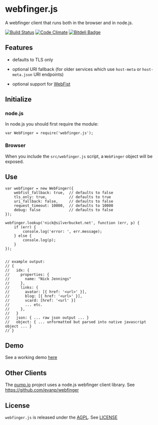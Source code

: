 # webfinger.js

A webfinger client that runs both in the browser and in node.js.

[![Build Status](https://secure.travis-ci.org/silverbucket/webfinger.js.png)](http://travis-ci.org/silverbucket/webfinger.js)
[![Code Climate](https://codeclimate.com/github/silverbucket/webfinger.js/badges/gpa.svg)](https://codeclimate.com/github/silverbucket/webfinger.js)
[![Bitdeli Badge](https://d2weczhvl823v0.cloudfront.net/silverbucket/webfinger.js/trend.png)](https://bitdeli.com/free "Bitdeli Badge")

## Features

* defaults to TLS only

* optional URI fallback (for older services which use `host-meta` or `host-meta.json` URI endpoints)

* optional support for [WebFist](http://webfist.org)

## Initialize

### node.js
In node.js you should first require the module:

	var WebFinger = require('webfinger.js');

### Browser
When you include the `src/webfinger.js` script, a `WebFinger` object will be exposed.

## Use

	var webfinger = new WebFinger({
		webfist_fallback: true,  // defaults to false
		tls_only: true,          // defaults to true
		uri_fallback: false,     // defaults to false
		request_timeout: 10000,  // defaults to 10000
		debug: false             // defaults to false
	});

	webfinger.lookup('nick@silverbucket.net', function (err, p) {
		if (err) {
            console.log('error: ', err.message);
        } else {
			console.log(p);
		}
	});


	// example output:
	// {
	//   idx: {
    //     properties: {
	//       name: "Nick Jennings"
	//     },
	//     links: {
	//       avatar: [{ href: '<url>' }],
	//       blog: [{ href: '<url>' }],
	//       vcard: [href: '<url' }]
	//       ... etc.
	//     },
	//   }
    //   json: { ... raw json output ... }
    //   object: { ... unformatted but parsed into native javascript object ... }
	// }


## Demo
See a working demo [here](http://silverbucket.github.com/webfinger.js/demo/)

## Other Clients

The [pump.io](https://github.com/e14n/pump.io) project uses a node.js webfinger client library. See https://github.com/evanp/webfinger

## License
`webfinger.js` is released under the [AGPL](http://www.gnu.org/licenses/agpl.html). See [LICENSE](LICENSE)
